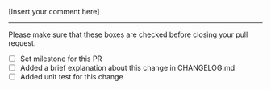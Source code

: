 [Insert your comment here]

***
Please make sure that these boxes are checked before closing your pull request.
- [ ] Set milestone for this PR
- [ ] Added a brief explanation about this change in CHANGELOG.md
- [ ] Added unit test for this change